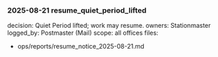 ### 2025-08-21 resume_quiet_period_lifted
decision: Quiet Period lifted; work may resume.
owners: Stationmaster
logged_by: Postmaster (Mail)
scope: all offices
files:
  - ops/reports/resume_notice_2025-08-21.md

